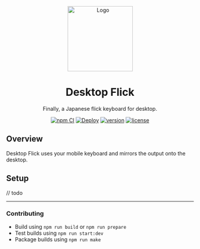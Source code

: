 <div align="center">
    <img src="https://raw.githubusercontent.com/Katsute/DesktopFlick/main/logo.png" alt="Logo" width="175" height="175">
    <h1>Desktop Flick</h1>
    <p>Finally, a Japanese flick keyboard for desktop.</p>
    <a href="https://github.com/Katsute/DesktopFlick/actions/workflows/npm_ci.yml"><img src="https://github.com/Katsute/DesktopFlick/workflows/npm%20CI/badge.svg" title="npm CI"></a>
    <a href="https://github.com/Katsute/DesktopFlick/actions/workflows/deploy.yml"><img src="https://github.com/Katsute/DesktopFlick/workflows/Deploy/badge.svg" title="Deploy"></a>
    <a href="https://github.com/Katsute/DesktopFlick/releases"><img title="version" src="https://img.shields.io/github/v/release/Katsute/DesktopFlick"></a>
    <a href="https://github.com/Katsute/DesktopFlick/blob/main/LICENSE"><img title="license" src="https://img.shields.io/github/license/Katsute/DesktopFlick"></a>
    <br />
</div>

## Overview

Desktop Flick uses your mobile keyboard and mirrors the output onto the desktop.

## Setup

// todo

<hr>

### Contributing

- Build using `npm run build` or `npm run prepare`
- Test builds using `npm run start:dev`
- Package builds using `npm run make`
